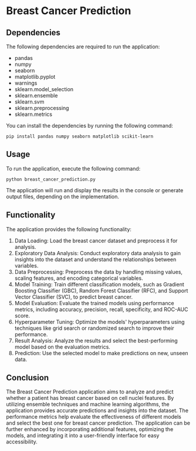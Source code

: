 # Breast Cancer Prediction

## Dependencies
The following dependencies are required to run the application:

- pandas
- numpy
- seaborn
- matplotlib.pyplot
- warnings
- sklearn.model_selection
- sklearn.ensemble
- sklearn.svm
- sklearn.preprocessing
- sklearn.metrics

You can install the dependencies by running the following command:

```
pip install pandas numpy seaborn matplotlib scikit-learn
```

## Usage
To run the application, execute the following command:

```
python breast_cancer_prediction.py
```

The application will run and display the results in the console or generate output files, depending on the implementation.

## Functionality
The application provides the following functionality:

1. Data Loading: Load the breast cancer dataset and preprocess it for analysis.
2. Exploratory Data Analysis: Conduct exploratory data analysis to gain insights into the dataset and understand the relationships between variables.
3. Data Preprocessing: Preprocess the data by handling missing values, scaling features, and encoding categorical variables.
4. Model Training: Train different classification models, such as Gradient Boosting Classifier (GBC), Random Forest Classifier (RFC), and Support Vector Classifier (SVC), to predict breast cancer.
5. Model Evaluation: Evaluate the trained models using performance metrics, including accuracy, precision, recall, specificity, and ROC-AUC score.
6. Hyperparameter Tuning: Optimize the models' hyperparameters using techniques like grid search or randomized search to improve their performance.
7. Result Analysis: Analyze the results and select the best-performing model based on the evaluation metrics.
8. Prediction: Use the selected model to make predictions on new, unseen data.

## Conclusion
The Breast Cancer Prediction application aims to analyze and predict whether a patient has breast cancer based on cell nuclei features. By utilizing ensemble techniques and machine learning algorithms, the application provides accurate predictions and insights into the dataset. The performance metrics help evaluate the effectiveness of different models and select the best one for breast cancer prediction. The application can be further enhanced by incorporating additional features, optimizing the models, and integrating it into a user-friendly interface for easy accessibility.
